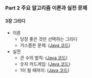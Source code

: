 ### Part 2 주요 알고리즘 이론과 실전 문제

#### 3장 그리디

* 이론
    * 당장 좋은 것만 선택하는 그리디
    * 거스름돈 문제: ([Java 코드](/3/1.java))
* 실전
    * 큰 수의 법칙: ([Java 코드](/3/2.java))
    * 숫자 카드게임: ([Java 코드](/3/4.java))
    * 1이 될 때까지: ([Java 코드](/3/6.java))
